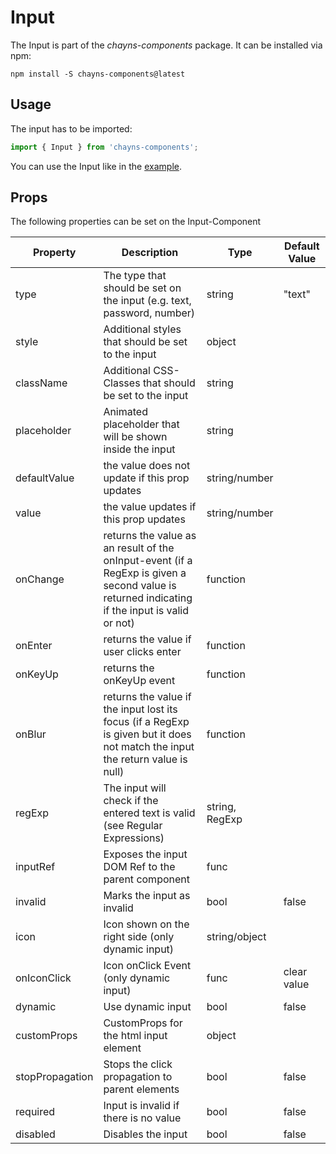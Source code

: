 # Input #

The Input is part of the *chayns-components* package. It can be installed via npm:

    npm install -S chayns-components@latest


## Usage ##

The input has to be imported:

```jsx harmony
import { Input } from 'chayns-components';
```

You can use the Input like in the [example](https://github.com/TobitSoftware/chayns-components/blob/master/examples/react-chayns-input/Example.jsx).

## Props ##

The following properties can be set on the Input-Component

| Property     | Description                                                                       | Type           | Default Value |
|--------------|-----------------------------------------------------------------------------------|----------------|---------------|
| type         | The type that should be set on the input (e.g. text, password, number)            | string         | "text"        |
| style        | Additional styles that should be set to the input                                 | object         |               |
| className    | Additional CSS-Classes that should be set to the input                            | string         |               |
| placeholder  | Animated placeholder that will be shown inside the input                          | string         |               |
| defaultValue | the value does not update if this prop updates                                    | string/number  |               |
| value        | the value updates if this prop updates                                            | string/number  |               |
| onChange     | returns the value as an result of the onInput-event (if a RegExp is given a second value is returned indicating if the input is valid or not) | function  |  |
| onEnter      | returns the value if user clicks enter | function  |  |
| onKeyUp      | returns the onKeyUp event | function  |  |
| onBlur       | returns the value if the input lost its focus (if a RegExp is given but it does not match the input the return value is null) | function  |  |
| regExp       | The input will check if the entered text is valid (see Regular Expressions)       | string, RegExp |               |
| inputRef     | Exposes the input DOM Ref to the parent component                                 | func           |               |
| invalid      | Marks the input as invalid                                                        | bool           | false         |
| icon         | Icon shown on the right side (only dynamic input)                                 | string/object  |               |
| onIconClick  | Icon onClick Event (only dynamic input)                                           | func           | clear value   |
| dynamic      | Use dynamic input                                                                 | bool           | false         |
| customProps  | CustomProps for the html input element                                            | object         |               |
| stopPropagation | Stops the click propagation to parent elements                                 | bool           | false         |
| required     | Input is invalid if there is no value                                             | bool           | false         |
| disabled     | Disables the input                                                                | bool           | false         |
